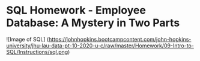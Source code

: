 # SQL Homework - Employee Database: A Mystery in Two Parts
![Image of SQL]
(https://johnhopkins.bootcampcontent.com/john-hopkins-university/jhu-lau-data-pt-10-2020-u-c/raw/master/Homework/09-Intro-to-SQL/Instructions/sql.png)
